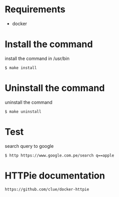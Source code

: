 # Requirements

* docker

# Install the command
install the command in /usr/bin

~~~~
$ make install
~~~~

# Uninstall the command
uninstall the command

~~~~
$ make uninstall
~~~~

# Test
search query to google

~~~~
$ http https://www.google.com.pe/search q==apple
~~~~

# HTTPie documentation

~~~~
https://github.com/clue/docker-httpie
~~~~